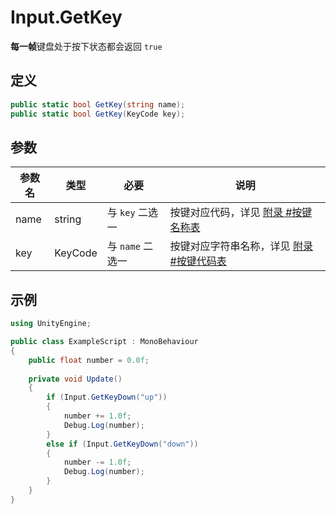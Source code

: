 # Input.GetKey

**每一帧**键盘处于按下状态都会返回 `true`

## 定义

```csharp
public static bool GetKey(string name);
public static bool GetKey(KeyCode key);
```

## 参数

| 参数名 | 类型    | 必要             | 说明                                               |
| ------ | ------- | ---------------- | -------------------------------------------------- |
| name   | string  | 与 `key` 二选一  | 按键对应代码，详见 [附录 #按键名称表](./appendix.md#按键名称表)       |
| key    | KeyCode | 与 `name` 二选一 | 按键对应字符串名称，详见 [附录 #按键代码表](./appendix.md#按键代码表) |

## 示例

```csharp
using UnityEngine;

public class ExampleScript : MonoBehaviour
{
    public float number = 0.0f;
    
    private void Update()
    {
        if (Input.GetKeyDown("up"))
        {
            number += 1.0f;
            Debug.Log(number);
        }
        else if (Input.GetKeyDown("down"))
        {
            number -= 1.0f;
            Debug.Log(number);
        }
    }
}
```